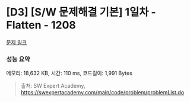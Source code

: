 # [D3] [S/W 문제해결 기본] 1일차 - Flatten - 1208 

[문제 링크](https://swexpertacademy.com/main/code/problem/problemDetail.do?contestProbId=AV139KOaABgCFAYh) 

### 성능 요약

메모리: 18,632 KB, 시간: 110 ms, 코드길이: 1,991 Bytes



> 출처: SW Expert Academy, https://swexpertacademy.com/main/code/problem/problemList.do